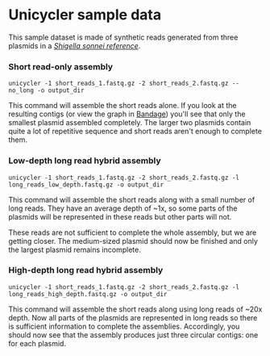 # Unicycler sample data

This sample dataset is made of synthetic reads generated from three plasmids in a [_Shigella sonnei reference_](https://www.ncbi.nlm.nih.gov/genome/417?genome_assembly_id=166795).


### Short read-only assembly

`unicycler -1 short_reads_1.fastq.gz -2 short_reads_2.fastq.gz --no_long -o output_dir`

This command will assemble the short reads alone. If you look at the resulting contigs (or view the graph in [Bandage](https://github.com/rrwick/Bandage)) you'll see that only the smallest plasmid assembled completely. The larger two plasmids contain quite a lot of repetitive sequence and short reads aren't enough to complete them.


### Low-depth long read hybrid assembly

`unicycler -1 short_reads_1.fastq.gz -2 short_reads_2.fastq.gz -l long_reads_low_depth.fastq.gz -o output_dir`

This command will assemble the short reads along with a small number of long reads. They have an average depth of ~1x, so some parts of the plasmids will be represented in these reads but other parts will not.

These reads are not sufficient to complete the whole assembly, but we are getting closer. The medium-sized plasmid should now be finished and only the largest plasmid remains incomplete.


### High-depth long read hybrid assembly

`unicycler -1 short_reads_1.fastq.gz -2 short_reads_2.fastq.gz -l long_reads_high_depth.fastq.gz -o output_dir`

This command will assemble the short reads along using long reads of ~20x depth. Now all parts of the plasmids are represented in long reads so there is sufficient information to complete the assemblies. Accordingly, you should now see that the assembly produces just three circular contigs: one for each plasmid.
